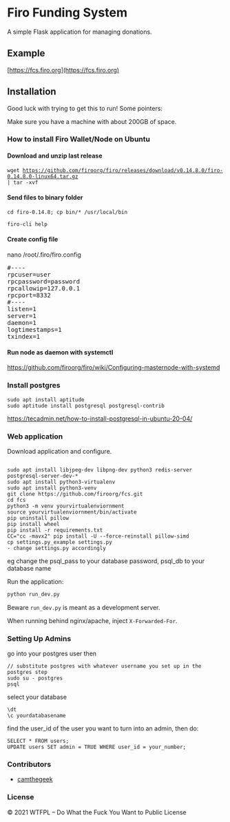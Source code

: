 # Firo Funding System

A simple Flask application for managing donations.

Example
-------

[https://fcs.firo.org](https://fcs.firo.org)

## Installation

Good luck with trying to get this to run! Some pointers:

Make sure you have a machine with about 200GB of space.


### How to install Firo Wallet/Node on Ubuntu

#### Download and unzip last release 

<code>wget https://github.com/firoorg/firo/releases/download/v0.14.8.0/firo-0.14.8.0-linux64.tar.gz | tar -xvf</code>

#### Send files to binary folder

<code>cd firo-0.14.8; cp bin/* /usr/local/bin</code>
```
firo-cli help
```

#### Create config file
nano /root/.firo/firo.config

<pre>
#----
rpcuser=user
rpcpassword=password
rpcallowip=127.0.0.1
rpcport=8332
#----
listen=1
server=1
daemon=1
logtimestamps=1
txindex=1
</pre>

#### Run node as daemon with systemctl
https://github.com/firoorg/firo/wiki/Configuring-masternode-with-systemd


### Install postgres
```
sudo apt install aptitude
sudo aptitude install postgresql postgresql-contrib
```
https://tecadmin.net/how-to-install-postgresql-in-ubuntu-20-04/


### Web application

Download application and configure.

```

sudo apt install libjpeg-dev libpng-dev python3 redis-server postgresql-server-dev-*
sudo apt install python3-virtualenv
sudo apt install python3-venv
git clone https://github.com/firoorg/fcs.git
cd fcs
python3 -m venv yourvirtualenviornment
source yourvirtualenviornment/bin/activate
pip uninstall pillow
pip install wheel
pip install -r requirements.txt
CC="cc -mavx2" pip install -U --force-reinstall pillow-simd
cp settings.py_example settings.py
- change settings.py accordingly
```
eg change the psql_pass to your database password, psql_db to your database name

Run the application:

```bash
python run_dev.py
```

Beware `run_dev.py` is meant as a development server.

When running behind nginx/apache, inject `X-Forwarded-For`.

### Setting Up Admins
go into your postgres user then
```
// substitute postgres with whatever username you set up in the postgres step
sudo su - postgres
psql
```

select your database
```
\dt
\c yourdatabasename
```

find the user_id of the user you want to turn into an admin, then do:
```
SELECT * FROM users;
UPDATE users SET admin = TRUE WHERE user_id = your_number;
```
### Contributors

- [camthegeek](https://github.com/camthegeek)

### License

© 2021 WTFPL – Do What the Fuck You Want to Public License
